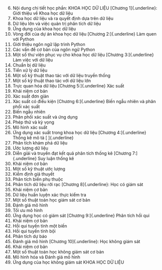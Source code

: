 6. Nội dung chi tiết học phần: KHOA HỌC DỮ LIỆU
[Chương 1]{.underline}: Giới thiệu về Khoa học dữ liệu
1. Khoa học dữ liệu và ra quyết định dựa trên dữ liệu
2. Dữ liệu lớn và việc quản trị phân tích dữ liệu
3. Ứng dụng của khoa học dữ liệu
4. Vòng đời của dự án khoa học dữ liệu
[Chương 2:]{.underline} Làm quen với Python
1. Giới thiệu ngôn ngữ lập trình Python
2. Các vấn đề cơ bản của ngôn ngữ Python
3. Một số thư viện phục vụ cho khoa học dữ liệu
[Chương 3:]{.underline} Làm việc với dữ liệu
1. Chuẩn bị dữ liệu
2. Tiển xử lý dữ liệu
3. Một số kỹ thuật thao tác với dữ liệu truyền thống
4. Một số kỹ thuật thao tác với dữ liệu lớn
5. Trực quan hóa dữ liệu
[Chương 5:]{.underline} Xác suất
1. Khái niệm cơ bản
2. Xác suất đơn giản
3. Xác suất có điều kiện
[Chương 6:]{.underline} Biến ngẫu nhiên và phân phối xác suất
1. Biến ngẫu nhiên
2. Phân phối xác suất và ứng dụng
3. Phép thử và kỳ vọng
4. Mô hình xác suất
5. Ứng dụng xác suất trong khoa học dữ liệu
[Chương 4:]{.underline} Thống kê mô tả [ ]{.underline}
1. Phân tích khám phá dữ liệu
2. Ước lượng dữ liệu
3. Diễn giải và truyền đạt kết quả phân tích thống kê
[Chương 7:]{.underline} Suy luận thống kê
1. Khái niệm cơ bản
2. Một số kỹ thuật ước lượng
3. Kiểm định giả thuyết
4. Phân tích biến phụ thuộc
5. Phân tích dữ liệu rởi rạc
[Chương 8]{.underline}: Học có giám sát
1. Khái niệm cơ bản
2. Dữ liệu huấn luyện xác thực kiểm tra
3. Một số thuật toán học giám sát cơ bản
4. Đánh giá mô hình
5. Tối ưu mô hình
6. Ứng dụng học có giám sát
[Chương 9:]{.underline} Phân tích hồi qui
1. Khái niệm cơ bản
2. Hồi qui tuyến tính một biến
3. Hồi qui tuyến tính bội
4. Phân tích dự báo
5. Đánh giá mô hình
[Chương 10]{.underline}: Học không giám sát
1. Khái niệm cơ bản
2. Một số thuật toán học không giám sát cơ bản
3. Mô hình hóa và Đánh giá mô hình
4. Ứng dụng của học không giám sát
KHOA HỌC DỮ LIỆU
